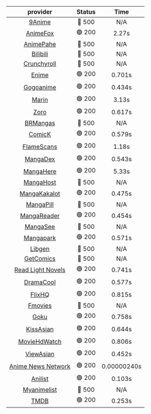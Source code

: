 | **provider** | **Status** | **Time** |
|:--------:|:------:|:----:|
| [9Anime](https://9anime.pl) | 🔴 500 | N/A |
|  [AnimeFox](https://animefox.tv)  | 🟢 200 | 2.27s |
| [AnimePahe](https://animepahe.com) | 🔴 500 | N/A |
| [Bilibili](https://bilibili.tv) | 🔴 500 | N/A |
| [Crunchyroll](https://cronchy.consumet.stream) | 🔴 500 | N/A |
|  [Enime](https://enime.moe)  | 🟢 200 | 0.701s |
|  [Gogoanime](https://gogoanimehd.to)  | 🟢 200 | 0.434s |
|  [Marin](https://marin.moe)  | 🟢 200 | 3.13s |
|  [Zoro](https://aniwatch.to)  | 🟢 200 | 0.617s |
| [BRMangas](https://www.brmangas.net) | 🔴 500 | N/A |
|  [ComicK](https://comick.app)  | 🟢 200 | 0.579s |
|  [FlameScans](https://flamescans.org/)  | 🟢 200 | 1.18s |
|  [MangaDex](https://mangadex.org)  | 🟢 200 | 0.543s |
|  [MangaHere](http://www.mangahere.cc)  | 🟢 200 | 5.33s |
| [MangaHost](https://mangahosted.com) | 🔴 500 | N/A |
|  [MangaKakalot](https://mangakakalot.com)  | 🟢 200 | 0.475s |
| [MangaPill](https://mangapill.com) | 🔴 500 | N/A |
|  [MangaReader](https://mangareader.to)  | 🟢 200 | 0.454s |
| [MangaSee](https://mangasee123.com) | 🔴 500 | N/A |
|  [Mangapark](https://v2.mangapark.net)  | 🟢 200 | 0.571s |
| [Libgen](http://libgen) | 🔴 500 | N/A |
| [GetComics](https://getcomics.info/) | 🔴 500 | N/A |
|  [Read Light Novels](https://readlightnovels.net)  | 🟢 200 | 0.741s |
|  [DramaCool](https://dramacool.hr)  | 🟢 200 | 0.577s |
|  [FlixHQ](https://flixhq.to)  | 🟢 200 | 0.815s |
| [Fmovies](https://fmovies.to) | 🔴 500 | N/A |
|  [Goku](https://goku.sx)  | 🟢 200 | 0.758s |
|  [KissAsian](https://kissasian.mx)  | 🟢 200 | 0.644s |
|  [MovieHdWatch](https://movieshd.watch)  | 🟢 200 | 0.806s |
|  [ViewAsian](https://viewasian.co)  | 🟢 200 | 0.452s |
|  [Anime News Network](https://www.animenewsnetwork.com)  | 🟢 200 | 0.00000240s |
|  [Anilist](https://anilist.co)  | 🟢 200 | 0.103s |
| [Myanimelist](https://myanimelist.net/) | 🔴 500 | N/A |
|  [TMDB](https://www.themoviedb.org)  | 🟢 200 | 0.253s |
